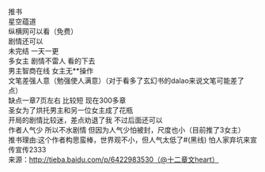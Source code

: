 推书  
星空蕴道  
纵横网可以看（免费）  
剧情还可以  
未完结 一天一更  
多女主 剧情不雷人 看的下去  
男主智商在线 女主无**操作  
文笔差强人意（勉强使人满意）（对于看多了玄幻书的dalao来说文笔可能差了点）  
缺点一章7页左右 比较短 现在300多章  
圣女为了烘托男主和另一位女主成了花瓶  
开局的剧情比较迷，差点劝退了我 不过后面还可以  
作者人气少 所以不水剧情 但因为人气少怕被封，尺度也小（目前推了3女主）  
推书理由:这个作者构思蛮棒，世界观不小，但人气太低了#(黑线)  怕人家弃坑来宣传宣传2333  
来源：http://tieba.baidu.com/p/6422983530（@十二章文heart）  
